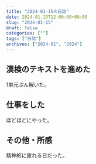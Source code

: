 ```yaml
---
title: "2024-01-15の日誌"
date: 2024-01-15T12:00:00+09:00
slug: "2024-01-15"
draft: false
categories: [""]
tags: ["日誌"]
archives: ["2024-01", "2024"]
---
```

## 漢検のテキストを進めた

1単元ぶん解いた。

## 仕事をした

ほどほどにやった。

## その他・所感

精神的に疲れる日だった。
